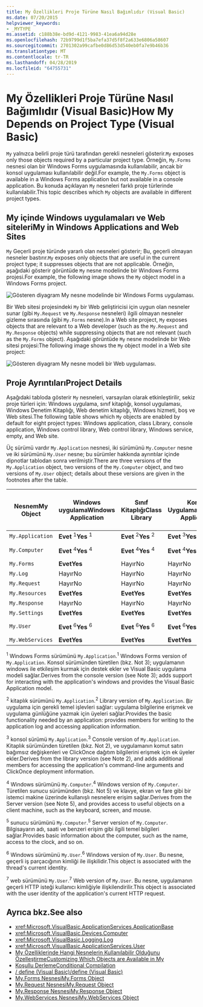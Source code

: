 ```yaml
---
title: My Özellikleri Proje Türüne Nasıl Bağımlıdır (Visual Basic)
ms.date: 07/20/2015
helpviewer_keywords:
- _MYTYPE
ms.assetid: c188b38e-bd9d-4121-9983-41ea6a94d28e
ms.openlocfilehash: 72b9799d1f5ba7efa37d5f8f2a633e6806a58607
ms.sourcegitcommit: 2701302a99cafbe0d86d53d540eb0fa7e9b46b36
ms.translationtype: MT
ms.contentlocale: tr-TR
ms.lasthandoff: 04/28/2019
ms.locfileid: "64755731"
---
```

# <a name="how-my-depends-on-project-type-visual-basic"></a><span data-ttu-id="fd3a0-102">My Özellikleri Proje Türüne Nasıl Bağımlıdır (Visual Basic)</span><span class="sxs-lookup"><span data-stu-id="fd3a0-102">How My Depends on Project Type (Visual Basic)</span></span>
<span data-ttu-id="fd3a0-103">`My` yalnızca belirli proje türü tarafından gerekli nesneleri gösterir.</span><span class="sxs-lookup"><span data-stu-id="fd3a0-103">`My` exposes only those objects required by a particular project type.</span></span> <span data-ttu-id="fd3a0-104">Örneğin, `My.Forms` nesnesi olan bir Windows Forms uygulamasında kullanılabilir, ancak bir konsol uygulaması kullanılabilir değil.</span><span class="sxs-lookup"><span data-stu-id="fd3a0-104">For example, the `My.Forms` object is available in a Windows Forms application but not available in a console application.</span></span> <span data-ttu-id="fd3a0-105">Bu konuda açıklayan `My` nesneleri farklı proje türlerinde kullanılabilir.</span><span class="sxs-lookup"><span data-stu-id="fd3a0-105">This topic describes which `My` objects are available in different project types.</span></span>  
  
## <a name="my-in-windows-applications-and-web-sites"></a><span data-ttu-id="fd3a0-106">My içinde Windows uygulamaları ve Web siteleri</span><span class="sxs-lookup"><span data-stu-id="fd3a0-106">My in Windows Applications and Web Sites</span></span>  
 <span data-ttu-id="fd3a0-107">`My` Geçerli proje türünde yararlı olan nesneleri gösterir; Bu, geçerli olmayan nesneler bastırır.</span><span class="sxs-lookup"><span data-stu-id="fd3a0-107">`My` exposes only objects that are useful in the current project type; it suppresses objects that are not applicable.</span></span> <span data-ttu-id="fd3a0-108">Örneğin, aşağıdaki gösterir görüntüde `My` nesne modelinde bir Windows Forms projesi.</span><span class="sxs-lookup"><span data-stu-id="fd3a0-108">For example, the following image shows the `My` object model in a Windows Forms project.</span></span>  
  
 ![Gösteren diyagram My nesne modelinde bir Windows Forms uygulaması.](./media/how-my-depends-on-project-type/my-object-model-windows-forms.png)  
  
 <span data-ttu-id="fd3a0-110">Bir Web sitesi projesindeki `My` bir Web geliştiricisi için uygun olan nesneler sunar (gibi `My.Request` ve `My.Response` nesneleri) ilgili olmayan nesneler gizleme sırasında (gibi `My.Forms` nesne).</span><span class="sxs-lookup"><span data-stu-id="fd3a0-110">In a Web site project, `My` exposes objects that are relevant to a Web developer (such as the `My.Request` and `My.Response` objects) while suppressing objects that are not relevant (such as the `My.Forms` object).</span></span> <span data-ttu-id="fd3a0-111">Aşağıdaki görüntüde `My` nesne modelinde bir Web sitesi projesi:</span><span class="sxs-lookup"><span data-stu-id="fd3a0-111">The following image shows the `My` object model in a Web site project:</span></span>  
  
 ![Gösteren diyagram My nesne modeli bir Web uygulaması.](./media/how-my-depends-on-project-type/my-object-model-web.png)  
  
## <a name="project-details"></a><span data-ttu-id="fd3a0-113">Proje Ayrıntıları</span><span class="sxs-lookup"><span data-stu-id="fd3a0-113">Project Details</span></span>  
 <span data-ttu-id="fd3a0-114">Aşağıdaki tabloda gösterir `My` nesneleri, varsayılan olarak etkinleştirilir, sekiz proje türleri için: Windows uygulama, sınıf kitaplığı, konsol uygulaması, Windows Denetim Kitaplığı, Web denetim kitaplığı, Windows hizmeti, boş ve Web sitesi.</span><span class="sxs-lookup"><span data-stu-id="fd3a0-114">The following table shows which `My` objects are enabled by default for eight project types: Windows application, class Library, console application, Windows control library, Web control library, Windows service, empty, and Web site.</span></span>  
  
 <span data-ttu-id="fd3a0-115">Üç sürümü vardır `My.Application` nesnesi, iki sürümünü `My.Computer` nesne ve iki sürümünü `My.User` nesne; bu sürümler hakkında ayrıntılar içinde dipnotlar tablodan sonra verilmiştir.</span><span class="sxs-lookup"><span data-stu-id="fd3a0-115">There are three versions of the `My.Application` object, two versions of the `My.Computer` object, and two versions of `My.User` object; details about these versions are given in the footnotes after the table.</span></span>  
  
|<span data-ttu-id="fd3a0-116">Nesnem</span><span class="sxs-lookup"><span data-stu-id="fd3a0-116">My Object</span></span>|<span data-ttu-id="fd3a0-117">Windows uygulama</span><span class="sxs-lookup"><span data-stu-id="fd3a0-117">Windows Application</span></span>|<span data-ttu-id="fd3a0-118">Sınıf Kitaplığı</span><span class="sxs-lookup"><span data-stu-id="fd3a0-118">Class Library</span></span>|<span data-ttu-id="fd3a0-119">Konsol Uygulaması</span><span class="sxs-lookup"><span data-stu-id="fd3a0-119">Console Application</span></span>|<span data-ttu-id="fd3a0-120">Windows Denetim Kitaplığı</span><span class="sxs-lookup"><span data-stu-id="fd3a0-120">Windows Control Library</span></span>|<span data-ttu-id="fd3a0-121">Web Denetim Kitaplığı</span><span class="sxs-lookup"><span data-stu-id="fd3a0-121">Web Control Library</span></span>|<span data-ttu-id="fd3a0-122">Windows Hizmeti</span><span class="sxs-lookup"><span data-stu-id="fd3a0-122">Windows Service</span></span>|<span data-ttu-id="fd3a0-123">boş</span><span class="sxs-lookup"><span data-stu-id="fd3a0-123">Empty</span></span>|<span data-ttu-id="fd3a0-124">Web Sitesi</span><span class="sxs-lookup"><span data-stu-id="fd3a0-124">Web Site</span></span>|  
|---|---|---|---|---|---|---|---|---|  
|`My.Application`|<span data-ttu-id="fd3a0-125">**Evet** <sup>1</sup></span><span class="sxs-lookup"><span data-stu-id="fd3a0-125">**Yes** <sup>1</sup></span></span>|<span data-ttu-id="fd3a0-126">**Evet** <sup>2</sup></span><span class="sxs-lookup"><span data-stu-id="fd3a0-126">**Yes** <sup>2</sup></span></span>|<span data-ttu-id="fd3a0-127">**Evet** <sup>3</sup></span><span class="sxs-lookup"><span data-stu-id="fd3a0-127">**Yes** <sup>3</sup></span></span>|<span data-ttu-id="fd3a0-128">**Evet** <sup>2</sup></span><span class="sxs-lookup"><span data-stu-id="fd3a0-128">**Yes** <sup>2</sup></span></span>|<span data-ttu-id="fd3a0-129">Hayır</span><span class="sxs-lookup"><span data-stu-id="fd3a0-129">No</span></span>|<span data-ttu-id="fd3a0-130">**Evet** <sup>3</sup></span><span class="sxs-lookup"><span data-stu-id="fd3a0-130">**Yes** <sup>3</sup></span></span>|<span data-ttu-id="fd3a0-131">Hayır</span><span class="sxs-lookup"><span data-stu-id="fd3a0-131">No</span></span>|<span data-ttu-id="fd3a0-132">Hayır</span><span class="sxs-lookup"><span data-stu-id="fd3a0-132">No</span></span>|  
|`My.Computer`|<span data-ttu-id="fd3a0-133">**Evet** <sup>4</sup></span><span class="sxs-lookup"><span data-stu-id="fd3a0-133">**Yes** <sup>4</sup></span></span>|<span data-ttu-id="fd3a0-134">**Evet** <sup>4</sup></span><span class="sxs-lookup"><span data-stu-id="fd3a0-134">**Yes** <sup>4</sup></span></span>|<span data-ttu-id="fd3a0-135">**Evet** <sup>4</sup></span><span class="sxs-lookup"><span data-stu-id="fd3a0-135">**Yes** <sup>4</sup></span></span>|<span data-ttu-id="fd3a0-136">**Evet** <sup>4</sup></span><span class="sxs-lookup"><span data-stu-id="fd3a0-136">**Yes** <sup>4</sup></span></span>|<span data-ttu-id="fd3a0-137">**Evet** <sup>5</sup></span><span class="sxs-lookup"><span data-stu-id="fd3a0-137">**Yes** <sup>5</sup></span></span>|<span data-ttu-id="fd3a0-138">**Evet** <sup>4</sup></span><span class="sxs-lookup"><span data-stu-id="fd3a0-138">**Yes** <sup>4</sup></span></span>|<span data-ttu-id="fd3a0-139">Hayır</span><span class="sxs-lookup"><span data-stu-id="fd3a0-139">No</span></span>|<span data-ttu-id="fd3a0-140">**Evet** <sup>5</sup></span><span class="sxs-lookup"><span data-stu-id="fd3a0-140">**Yes** <sup>5</sup></span></span>|  
|`My.Forms`|<span data-ttu-id="fd3a0-141">**Evet**</span><span class="sxs-lookup"><span data-stu-id="fd3a0-141">**Yes**</span></span>|<span data-ttu-id="fd3a0-142">Hayır</span><span class="sxs-lookup"><span data-stu-id="fd3a0-142">No</span></span>|<span data-ttu-id="fd3a0-143">Hayır</span><span class="sxs-lookup"><span data-stu-id="fd3a0-143">No</span></span>|<span data-ttu-id="fd3a0-144">**Evet**</span><span class="sxs-lookup"><span data-stu-id="fd3a0-144">**Yes**</span></span>|<span data-ttu-id="fd3a0-145">Hayır</span><span class="sxs-lookup"><span data-stu-id="fd3a0-145">No</span></span>|<span data-ttu-id="fd3a0-146">Hayır</span><span class="sxs-lookup"><span data-stu-id="fd3a0-146">No</span></span>|<span data-ttu-id="fd3a0-147">Hayır</span><span class="sxs-lookup"><span data-stu-id="fd3a0-147">No</span></span>|<span data-ttu-id="fd3a0-148">Hayır</span><span class="sxs-lookup"><span data-stu-id="fd3a0-148">No</span></span>|  
|`My.Log`|<span data-ttu-id="fd3a0-149">Hayır</span><span class="sxs-lookup"><span data-stu-id="fd3a0-149">No</span></span>|<span data-ttu-id="fd3a0-150">Hayır</span><span class="sxs-lookup"><span data-stu-id="fd3a0-150">No</span></span>|<span data-ttu-id="fd3a0-151">Hayır</span><span class="sxs-lookup"><span data-stu-id="fd3a0-151">No</span></span>|<span data-ttu-id="fd3a0-152">Hayır</span><span class="sxs-lookup"><span data-stu-id="fd3a0-152">No</span></span>|<span data-ttu-id="fd3a0-153">Hayır</span><span class="sxs-lookup"><span data-stu-id="fd3a0-153">No</span></span>|<span data-ttu-id="fd3a0-154">Hayır</span><span class="sxs-lookup"><span data-stu-id="fd3a0-154">No</span></span>|<span data-ttu-id="fd3a0-155">Hayır</span><span class="sxs-lookup"><span data-stu-id="fd3a0-155">No</span></span>|<span data-ttu-id="fd3a0-156">**Evet**</span><span class="sxs-lookup"><span data-stu-id="fd3a0-156">**Yes**</span></span>|  
|`My.Request`|<span data-ttu-id="fd3a0-157">Hayır</span><span class="sxs-lookup"><span data-stu-id="fd3a0-157">No</span></span>|<span data-ttu-id="fd3a0-158">Hayır</span><span class="sxs-lookup"><span data-stu-id="fd3a0-158">No</span></span>|<span data-ttu-id="fd3a0-159">Hayır</span><span class="sxs-lookup"><span data-stu-id="fd3a0-159">No</span></span>|<span data-ttu-id="fd3a0-160">Hayır</span><span class="sxs-lookup"><span data-stu-id="fd3a0-160">No</span></span>|<span data-ttu-id="fd3a0-161">Hayır</span><span class="sxs-lookup"><span data-stu-id="fd3a0-161">No</span></span>|<span data-ttu-id="fd3a0-162">Hayır</span><span class="sxs-lookup"><span data-stu-id="fd3a0-162">No</span></span>|<span data-ttu-id="fd3a0-163">Hayır</span><span class="sxs-lookup"><span data-stu-id="fd3a0-163">No</span></span>|<span data-ttu-id="fd3a0-164">**Evet**</span><span class="sxs-lookup"><span data-stu-id="fd3a0-164">**Yes**</span></span>|  
|`My.Resources`|<span data-ttu-id="fd3a0-165">**Evet**</span><span class="sxs-lookup"><span data-stu-id="fd3a0-165">**Yes**</span></span>|<span data-ttu-id="fd3a0-166">**Evet**</span><span class="sxs-lookup"><span data-stu-id="fd3a0-166">**Yes**</span></span>|<span data-ttu-id="fd3a0-167">**Evet**</span><span class="sxs-lookup"><span data-stu-id="fd3a0-167">**Yes**</span></span>|<span data-ttu-id="fd3a0-168">**Evet**</span><span class="sxs-lookup"><span data-stu-id="fd3a0-168">**Yes**</span></span>|<span data-ttu-id="fd3a0-169">**Evet**</span><span class="sxs-lookup"><span data-stu-id="fd3a0-169">**Yes**</span></span>|<span data-ttu-id="fd3a0-170">**Evet**</span><span class="sxs-lookup"><span data-stu-id="fd3a0-170">**Yes**</span></span>|<span data-ttu-id="fd3a0-171">Hayır</span><span class="sxs-lookup"><span data-stu-id="fd3a0-171">No</span></span>|<span data-ttu-id="fd3a0-172">Hayır</span><span class="sxs-lookup"><span data-stu-id="fd3a0-172">No</span></span>|  
|`My.Response`|<span data-ttu-id="fd3a0-173">Hayır</span><span class="sxs-lookup"><span data-stu-id="fd3a0-173">No</span></span>|<span data-ttu-id="fd3a0-174">Hayır</span><span class="sxs-lookup"><span data-stu-id="fd3a0-174">No</span></span>|<span data-ttu-id="fd3a0-175">Hayır</span><span class="sxs-lookup"><span data-stu-id="fd3a0-175">No</span></span>|<span data-ttu-id="fd3a0-176">Hayır</span><span class="sxs-lookup"><span data-stu-id="fd3a0-176">No</span></span>|<span data-ttu-id="fd3a0-177">Hayır</span><span class="sxs-lookup"><span data-stu-id="fd3a0-177">No</span></span>|<span data-ttu-id="fd3a0-178">Hayır</span><span class="sxs-lookup"><span data-stu-id="fd3a0-178">No</span></span>|<span data-ttu-id="fd3a0-179">Hayır</span><span class="sxs-lookup"><span data-stu-id="fd3a0-179">No</span></span>|<span data-ttu-id="fd3a0-180">**Evet**</span><span class="sxs-lookup"><span data-stu-id="fd3a0-180">**Yes**</span></span>|  
|`My.Settings`|<span data-ttu-id="fd3a0-181">**Evet**</span><span class="sxs-lookup"><span data-stu-id="fd3a0-181">**Yes**</span></span>|<span data-ttu-id="fd3a0-182">**Evet**</span><span class="sxs-lookup"><span data-stu-id="fd3a0-182">**Yes**</span></span>|<span data-ttu-id="fd3a0-183">**Evet**</span><span class="sxs-lookup"><span data-stu-id="fd3a0-183">**Yes**</span></span>|<span data-ttu-id="fd3a0-184">**Evet**</span><span class="sxs-lookup"><span data-stu-id="fd3a0-184">**Yes**</span></span>|<span data-ttu-id="fd3a0-185">**Evet**</span><span class="sxs-lookup"><span data-stu-id="fd3a0-185">**Yes**</span></span>|<span data-ttu-id="fd3a0-186">**Evet**</span><span class="sxs-lookup"><span data-stu-id="fd3a0-186">**Yes**</span></span>|<span data-ttu-id="fd3a0-187">Hayır</span><span class="sxs-lookup"><span data-stu-id="fd3a0-187">No</span></span>|<span data-ttu-id="fd3a0-188">Hayır</span><span class="sxs-lookup"><span data-stu-id="fd3a0-188">No</span></span>|  
|`My.User`|<span data-ttu-id="fd3a0-189">**Evet** <sup>6</sup></span><span class="sxs-lookup"><span data-stu-id="fd3a0-189">**Yes** <sup>6</sup></span></span>|<span data-ttu-id="fd3a0-190">**Evet** <sup>6</sup></span><span class="sxs-lookup"><span data-stu-id="fd3a0-190">**Yes** <sup>6</sup></span></span>|<span data-ttu-id="fd3a0-191">**Evet** <sup>6</sup></span><span class="sxs-lookup"><span data-stu-id="fd3a0-191">**Yes** <sup>6</sup></span></span>|<span data-ttu-id="fd3a0-192">**Evet** <sup>6</sup></span><span class="sxs-lookup"><span data-stu-id="fd3a0-192">**Yes** <sup>6</sup></span></span>|<span data-ttu-id="fd3a0-193">**Evet** <sup>7</sup></span><span class="sxs-lookup"><span data-stu-id="fd3a0-193">**Yes** <sup>7</sup></span></span>|<span data-ttu-id="fd3a0-194">**Evet** <sup>6</sup></span><span class="sxs-lookup"><span data-stu-id="fd3a0-194">**Yes** <sup>6</sup></span></span>|<span data-ttu-id="fd3a0-195">Hayır</span><span class="sxs-lookup"><span data-stu-id="fd3a0-195">No</span></span>|<span data-ttu-id="fd3a0-196">**Evet** <sup>7</sup></span><span class="sxs-lookup"><span data-stu-id="fd3a0-196">**Yes** <sup>7</sup></span></span>|  
|`My.WebServices`|<span data-ttu-id="fd3a0-197">**Evet**</span><span class="sxs-lookup"><span data-stu-id="fd3a0-197">**Yes**</span></span>|<span data-ttu-id="fd3a0-198">**Evet**</span><span class="sxs-lookup"><span data-stu-id="fd3a0-198">**Yes**</span></span>|<span data-ttu-id="fd3a0-199">**Evet**</span><span class="sxs-lookup"><span data-stu-id="fd3a0-199">**Yes**</span></span>|<span data-ttu-id="fd3a0-200">**Evet**</span><span class="sxs-lookup"><span data-stu-id="fd3a0-200">**Yes**</span></span>|<span data-ttu-id="fd3a0-201">**Evet**</span><span class="sxs-lookup"><span data-stu-id="fd3a0-201">**Yes**</span></span>|<span data-ttu-id="fd3a0-202">**Evet**</span><span class="sxs-lookup"><span data-stu-id="fd3a0-202">**Yes**</span></span>|<span data-ttu-id="fd3a0-203">Hayır</span><span class="sxs-lookup"><span data-stu-id="fd3a0-203">No</span></span>|<span data-ttu-id="fd3a0-204">Hayır</span><span class="sxs-lookup"><span data-stu-id="fd3a0-204">No</span></span>|  
  
 <span data-ttu-id="fd3a0-205"><sup>1</sup> Windows Forms sürümünü `My.Application`.</span><span class="sxs-lookup"><span data-stu-id="fd3a0-205"><sup>1</sup> Windows Forms version of `My.Application`.</span></span> <span data-ttu-id="fd3a0-206">Konsol sürümünden türetilen (bkz. Not 3); uygulamanın windows ile etkileşim kurmak için destek ekler ve Visual Basic uygulama modeli sağlar.</span><span class="sxs-lookup"><span data-stu-id="fd3a0-206">Derives from the console version (see Note 3); adds support for interacting with the application's windows and provides the Visual Basic Application model.</span></span>  
  
 <span data-ttu-id="fd3a0-207"><sup>2</sup> kitaplık sürümünü `My.Application`.</span><span class="sxs-lookup"><span data-stu-id="fd3a0-207"><sup>2</sup> Library version of `My.Application`.</span></span> <span data-ttu-id="fd3a0-208">Bir uygulama için gerekli temel işlevleri sağlar: uygulama bilgilerine erişmek ve uygulama günlüğüne yazmak için üyeleri sağlar.</span><span class="sxs-lookup"><span data-stu-id="fd3a0-208">Provides the basic functionality needed by an application: provides members for writing to the application log and accessing application information.</span></span>  
  
 <span data-ttu-id="fd3a0-209"><sup>3</sup> konsol sürümü `My.Application`.</span><span class="sxs-lookup"><span data-stu-id="fd3a0-209"><sup>3</sup> Console version of `My.Application`.</span></span> <span data-ttu-id="fd3a0-210">Kitaplık sürümünden türetilen (bkz. Not 2), ve uygulamanın komut satırı bağımsız değişkenleri ve ClickOnce dağıtım bilgilerini erişmek için ek üyeler ekler.</span><span class="sxs-lookup"><span data-stu-id="fd3a0-210">Derives from the library version (see Note 2), and adds additional members for accessing the application's command-line arguments and ClickOnce deployment information.</span></span>  
  
 <span data-ttu-id="fd3a0-211"><sup>4</sup> Windows sürümünü `My.Computer`.</span><span class="sxs-lookup"><span data-stu-id="fd3a0-211"><sup>4</sup> Windows version of `My.Computer`.</span></span> <span data-ttu-id="fd3a0-212">Türetilen sunucu sürümünden (bkz. Not 5) ve klavye, ekran ve fare gibi bir istemci makine üzerinde kullanışlı nesnelere erişim sağlar.</span><span class="sxs-lookup"><span data-stu-id="fd3a0-212">Derives from the Server version (see Note 5), and provides access to useful objects on a client machine, such as the keyboard, screen, and mouse.</span></span>  
  
 <span data-ttu-id="fd3a0-213"><sup>5</sup> sunucu sürümünü `My.Computer`.</span><span class="sxs-lookup"><span data-stu-id="fd3a0-213"><sup>5</sup> Server version of `My.Computer`.</span></span> <span data-ttu-id="fd3a0-214">Bilgisayarın adı, saati ve benzeri erişim gibi ilgili temel bilgileri sağlar.</span><span class="sxs-lookup"><span data-stu-id="fd3a0-214">Provides basic information about the computer, such as the name, access to the clock, and so on.</span></span>  
  
 <span data-ttu-id="fd3a0-215"><sup>6</sup> Windows sürümünü `My.User`.</span><span class="sxs-lookup"><span data-stu-id="fd3a0-215"><sup>6</sup> Windows version of `My.User`.</span></span> <span data-ttu-id="fd3a0-216">Bu nesne, geçerli iş parçacığının kimliği ile ilişkilidir.</span><span class="sxs-lookup"><span data-stu-id="fd3a0-216">This object is associated with the thread's current identity.</span></span>  
  
 <span data-ttu-id="fd3a0-217"><sup>7</sup> web sürümünü `My.User`.</span><span class="sxs-lookup"><span data-stu-id="fd3a0-217"><sup>7</sup> Web version of `My.User`.</span></span> <span data-ttu-id="fd3a0-218">Bu nesne, uygulamanın geçerli HTTP isteği kullanıcı kimliğiyle ilişkilendirilir.</span><span class="sxs-lookup"><span data-stu-id="fd3a0-218">This object is associated with the user identity of the application's current HTTP request.</span></span>  
  
## <a name="see-also"></a><span data-ttu-id="fd3a0-219">Ayrıca bkz.</span><span class="sxs-lookup"><span data-stu-id="fd3a0-219">See also</span></span>

- <xref:Microsoft.VisualBasic.ApplicationServices.ApplicationBase>
- <xref:Microsoft.VisualBasic.Devices.Computer>
- <xref:Microsoft.VisualBasic.Logging.Log>
- <xref:Microsoft.VisualBasic.ApplicationServices.User>
- [<span data-ttu-id="fd3a0-220">My Özelliklerinde Hangi Nesnelerin Kullanılabilir Olduğunu Özelleştirme</span><span class="sxs-lookup"><span data-stu-id="fd3a0-220">Customizing Which Objects are Available in My</span></span>](../../../visual-basic/developing-apps/customizing-extending-my/customizing-which-objects-are-available-in-my.md)
- [<span data-ttu-id="fd3a0-221">Koşullu Derleme</span><span class="sxs-lookup"><span data-stu-id="fd3a0-221">Conditional Compilation</span></span>](../../../visual-basic/programming-guide/program-structure/conditional-compilation.md)
- [<span data-ttu-id="fd3a0-222">/ define (Visual Basic)</span><span class="sxs-lookup"><span data-stu-id="fd3a0-222">/define (Visual Basic)</span></span>](../../../visual-basic/reference/command-line-compiler/define.md)
- [<span data-ttu-id="fd3a0-223">My.Forms Nesnesi</span><span class="sxs-lookup"><span data-stu-id="fd3a0-223">My.Forms Object</span></span>](../../../visual-basic/language-reference/objects/my-forms-object.md)
- [<span data-ttu-id="fd3a0-224">My.Request Nesnesi</span><span class="sxs-lookup"><span data-stu-id="fd3a0-224">My.Request Object</span></span>](../../../visual-basic/language-reference/objects/my-request-object.md)
- [<span data-ttu-id="fd3a0-225">My.Response Nesnesi</span><span class="sxs-lookup"><span data-stu-id="fd3a0-225">My.Response Object</span></span>](../../../visual-basic/language-reference/objects/my-response-object.md)
- [<span data-ttu-id="fd3a0-226">My.WebServices Nesnesi</span><span class="sxs-lookup"><span data-stu-id="fd3a0-226">My.WebServices Object</span></span>](../../../visual-basic/language-reference/objects/my-webservices-object.md)
